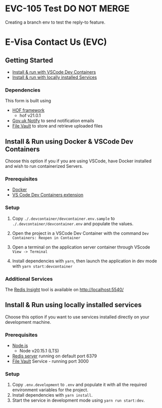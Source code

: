 # EVC-105 Test DO NOT MERGE

Creating a branch env to test the reply-to feature.


# E-Visa Contact Us (EVC)

## Getting Started

- [Install & run with VSCode Dev Containers](#install--run-using-docker--vscode-dev-containers)
- [Install & run with locally installed Services](#install--run-using-locally-installed-services)

### Dependencies

This form is built using
- [HOF framework](https://github.com/UKHomeOfficeForms/hof)
   - hof v21.0.1
- [Gov.uk Notify](https://www.notifications.service.gov.uk) to send notification emails
- [File Vault](https://github.com/UKHomeOffice/file-vault) to store and retrieve uploaded files




## Install & Run using Docker & VSCode Dev Containers

Choose this option if you if you are using VSCode, have Docker installed and wish to run containerized Servers.

### Prerequisites
   - [Docker](https://www.docker.com)
   - [VS Code Dev Containers extension](https://marketplace.visualstudio.com/items?itemName=ms-vscode-remote.remote-containers) 

### Setup

1. Copy `./.devcontainer/devcontainer.env.sample` to `./.devcontainer/devcontainer.env` and populate the values.

2. Open the project in a VSCode Dev Container with the command `Dev Containers: Reopen in Container`

3. Open a terminal on the application server container through VScode `View -> Terminal`

4. Install dependencies with `yarn`, then launch the application in dev mode with `yarn start:devcontainer`

### Additional Services

The [Redis Insight](https://redis.io/insight/) tool is available on [http://localhost:5540/](http://localhost:5540/)


## Install & Run using locally installed services

Choose this option if you want to use services installed directly on your development machine.

### Prerequisites

- [Node.js](https://nodejs.org/en/)
   - Node v20.15.1 (LTS)
- [Redis server](http://redis.io/download) running on default port 6379
- [File Vault](https://github.com/UKHomeOffice/file-vault) Service - running port 3000

### Setup

1. Copy `.env.development` to `.env` and populate it with all the required environment variables for the project.
2. Install dependencies with `yarn install`.
3. Start the service in development mode using `yarn run start:dev`.
